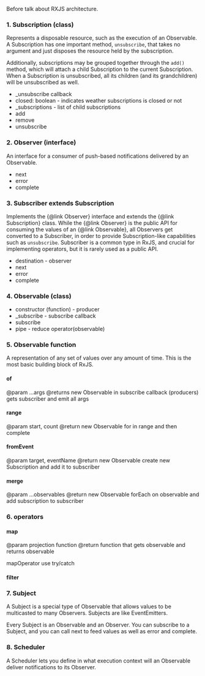 Before talk about RXJS architecture.


### 1. Subscription (class)

Represents a disposable resource, such as the execution of an Observable. A
Subscription has one important method, `unsubscribe`, that takes no argument
and just disposes the resource held by the subscription.

Additionally, subscriptions may be grouped together through the `add()`
method, which will attach a child Subscription to the current Subscription.
When a Subscription is unsubscribed, all its children (and its grandchildren)
will be unsubscribed as well.

- _unsubscribe callback 
- closed: boolean - indicates weather subscriptions is closed or not 
- _subscriptions - list of child subscriptions
- add
- remove
- unsubscribe

### 2. Observer (interface)

An interface for a consumer of push-based notifications delivered by an Observable.

- next
- error
- complete

### 3. Subscriber extends Subscription 
Implements the {@link Observer} interface and extends the
{@link Subscription} class. While the {@link Observer} is the public API for
consuming the values of an {@link Observable}, all Observers get converted to
a Subscriber, in order to provide Subscription-like capabilities such as
`unsubscribe`. Subscriber is a common type in RxJS, and crucial for
implementing operators, but it is rarely used as a public API.
 

- destination - observer
- next
- error
- complete

### 4. Observable (class)
- constructor (function) - producer 
- _subscribe - subscribe callback
- subscribe 
- pipe - reduce operator(observable)

### 5. Observable function

A representation of any set of values over any amount of time.
This is the most basic building block of RxJS.

#### of 
@param ...args
@returns new Observable
in subscribe callback (producers)
gets subscriber and emit all args

#### range
@param start, count
@return new Observable
for in range
and then complete

#### fromEvent
@param target, eventName
@return new Observable
create new Subscription and add it to subscriber

#### merge
@param ...observables
@return new Observable
forEach on observable and add subscription to subscriber

### 6. operators

#### map

@param projection function
@return function that gets observable and returns observable

mapOperator use try/catch

#### filter


### 7. Subject

A Subject is a special type of Observable that allows values to be 
multicasted to many Observers. Subjects are like EventEmitters.

Every Subject is an Observable and an Observer.
You can subscribe to a Subject, and you can call next to feed values as well as error and complete.


### 8. Scheduler

A Scheduler lets you define in what execution context will an Observable deliver notifications to its Observer.

